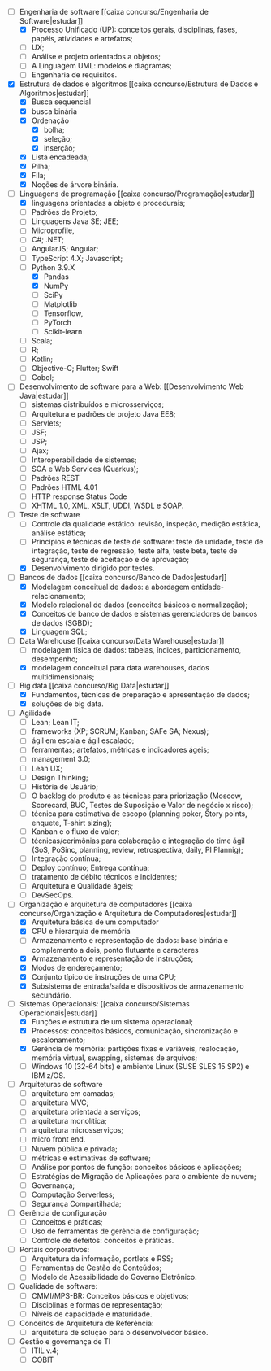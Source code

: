 
- [ ] Engenharia de software  [[caixa concurso/Engenharia de Software|estudar]]
	- [x] Processo Unificado (UP): conceitos gerais, disciplinas, fases, papéis, atividades e artefatos; 
	- [ ] UX; 
	- [ ] Análise e projeto orientados a objetos; 
	- [ ] A Linguagem UML: modelos e diagramas; 
	- [ ] Engenharia de requisitos. 
- [x] Estrutura de dados e algoritmos [[caixa concurso/Estrutura de Dados e Algoritmos|estudar]]
	- [x] Busca sequencial 
	- [x] busca binária 
	- [x] Ordenação 
		- [x] bolha;
		- [x] seleção;
		- [x] inserção;
	- [x] Lista encadeada;
	- [x] Pilha; 
	- [x] Fila; 
	- [x] Noções de árvore binária. 
- [ ] Linguagens de programação [[caixa concurso/Programação|estudar]]
	- [x] linguagens orientadas a objeto e procedurais;
	- [ ] Padrões de Projeto;
	- [ ] Linguagens Java SE; JEE;
	- [ ] Microprofile, 
	- [ ] C#; .NET; 
	- [ ] AngularJS; Angular; 
	- [ ] TypeScript 4.X; Javascript;
	- [ ] Python 3.9.X 
		- [x] Pandas
		- [x] NumPy
		- [ ] SciPy
		- [ ] Matplotlib
		- [ ] Tensorflow,
		- [ ] PyTorch 
		- [ ] Scikit-learn
	- [ ] Scala; 
	- [ ] R;
	- [ ] Kotlin; 
	- [ ] Objective-C; Flutter; Swift
	- [ ] Cobol;
- [ ] Desenvolvimento de software para a Web:  [[Desenvolvimento Web Java|estudar]]
	- [ ] sistemas distribuídos e microsserviços;
	- [ ] Arquitetura e padrões de projeto Java EE8; 
	- [ ] Servlets; 
	- [ ] JSF;
	- [ ] JSP; 
	- [ ] Ajax;
	- [ ] Interoperabilidade de sistemas; 
	- [ ] SOA e Web Services (Quarkus); 
	- [ ] Padrões REST
	- [ ] Padrões HTML 4.01
	- [ ] HTTP response Status Code
	- [ ] XHTML 1.0, XML, XSLT, UDDI, WSDL e SOAP. 
- [ ] Teste de software 
	- [ ] Controle da qualidade estático: revisão, inspeção, medição estática, análise estática; 
	- [ ] Princípios e técnicas de teste de software: teste de unidade, teste de integração, teste de regressão, teste alfa, teste beta, teste de segurança, teste de aceitação e de aprovação; 
	- [x] Desenvolvimento dirigido por testes. 
- [ ] Bancos de dados [[caixa concurso/Banco de Dados|estudar]]
	- [x] Modelagem conceitual de dados: a abordagem entidade-relacionamento;
	- [x] Modelo relacional de dados (conceitos básicos e normalização); 
	- [x] Conceitos de banco de dados e sistemas gerenciadores de bancos de dados (SGBD);
	- [x] Linguagem SQL; 
- [ ] Data Warehouse [[caixa concurso/Data Warehouse|estudar]]
	- [ ] modelagem física de dados: tabelas, índices, particionamento, desempenho; 
	- [x] modelagem conceitual para data warehouses, dados multidimensionais; 
- [ ] Big data [[caixa concurso/Big Data|estudar]]
	- [x] Fundamentos, técnicas de preparação e apresentação de dados; 
	- [x] soluções de big data. 
- [ ] Agilidade
	- [ ] Lean; Lean IT; 
	- [ ] frameworks (XP; SCRUM; Kanban; SAFe SA; Nexus);
	- [ ] ágil em escala e ágil escalado; 
	- [ ] ferramentas; artefatos, métricas e indicadores ágeis; 
	- [ ] management 3.0; 
	- [ ] Lean UX; 
	- [ ] Design Thinking;
	- [ ] História de Usuário; 
	- [ ] O backlog do produto e as técnicas para priorização (Moscow, Scorecard, BUC, Testes de Suposição e Valor de negócio x risco); 
	- [ ] técnica para estimativa de escopo (planning poker, Story points, enquete, T-shirt sizing);
	- [ ] Kanban e o fluxo de valor; 
	- [ ] técnicas/cerimônias para colaboração e integração do time ágil (SoS, PoSinc, planning, review, retrospectiva, daily, PI Plannig); 
	- [ ] Integração contínua;
	- [ ] Deploy contínuo; Entrega contínua;
	- [ ] tratamento de débito técnicos e incidentes; 
	- [ ] Arquitetura e Qualidade ágeis;
	- [ ] DevSecOps.
- [ ] Organização e arquitetura de computadores [[caixa concurso/Organização e Arquitetura de Computadores|estudar]]
	- [x] Arquitetura básica de um computador
	- [x] CPU e hierarquia de memória
	- [ ] Armazenamento e representação de dados: base binária e complemento a dois, ponto flutuante e caracteres
	- [x] Armazenamento e representação de instruções; 
	- [x] Modos de endereçamento;
	- [x] Conjunto típico de instruções de uma CPU; 
	- [x] Subsistema de entrada/saída e dispositivos de armazenamento secundário. 
- [ ] Sistemas Operacionais: [[caixa concurso/Sistemas Operacionais|estudar]]
	- [x] Funções e estrutura de um sistema operacional;
	- [x] Processos: conceitos básicos, comunicação, sincronização e escalonamento;
	- [x] Gerência de memória: partições fixas e variáveis, realocação, memória virtual, swapping, sistemas de arquivos; 
	- [ ] Windows 10 (32-64 bits) e ambiente Linux (SUSE SLES 15 SP2) e IBM z/OS.
- [ ] Arquiteturas de software
	- [ ] arquitetura em camadas;
	- [ ] arquitetura MVC;
	- [ ] arquitetura orientada a serviços; 
	- [ ] arquitetura monolítica;
	- [ ] arquitetura microsserviços;
	- [ ] micro front end.
	- [ ] Nuvem pública e privada;
	- [ ] métricas e estimativas de software;
	- [ ] Análise por pontos de função: conceitos básicos e aplicações;
	- [ ] Estratégias de Migração de Aplicações para o ambiente de nuvem;
	- [ ] Governança;
	- [ ] Computação Serverless;
	- [ ] Segurança Compartilhada; 
- [ ] Gerência de configuração
	- [ ] Conceitos e práticas;
	- [ ] Uso de ferramentas de gerência de configuração; 
	- [ ] Controle de defeitos: conceitos e práticas.
- [ ] Portais corporativos:
	- [ ] Arquitetura da informação, portlets e RSS; 
	- [ ] Ferramentas de Gestão de Conteúdos; 
	- [ ] Modelo de Acessibilidade do Governo Eletrônico.
- [ ] Qualidade de software: 
	- [ ] CMMI/MPS-BR: Conceitos básicos e objetivos;
	- [ ] Disciplinas e formas de representação; 
	- [ ] Níveis de capacidade e maturidade.
- [ ] Conceitos de Arquitetura de Referência:
	- [ ] arquitetura de solução para o desenvolvedor básico. 
- [ ] Gestão e governança de TI
	- [ ] ITIL v.4; 
	- [ ] COBIT